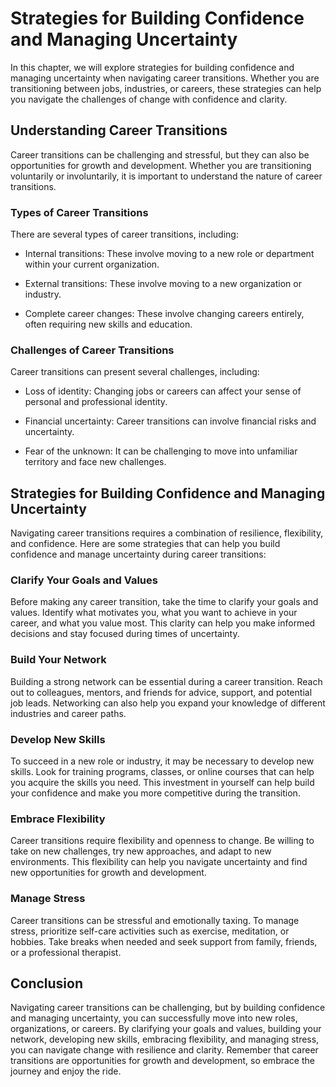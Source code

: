 Strategies for Building Confidence and Managing Uncertainty
=====================================================================================================

In this chapter, we will explore strategies for building confidence and managing uncertainty when navigating career transitions. Whether you are transitioning between jobs, industries, or careers, these strategies can help you navigate the challenges of change with confidence and clarity.

Understanding Career Transitions
--------------------------------

Career transitions can be challenging and stressful, but they can also be opportunities for growth and development. Whether you are transitioning voluntarily or involuntarily, it is important to understand the nature of career transitions.

### Types of Career Transitions

There are several types of career transitions, including:

* Internal transitions: These involve moving to a new role or department within your current organization.

* External transitions: These involve moving to a new organization or industry.

* Complete career changes: These involve changing careers entirely, often requiring new skills and education.

### Challenges of Career Transitions

Career transitions can present several challenges, including:

* Loss of identity: Changing jobs or careers can affect your sense of personal and professional identity.

* Financial uncertainty: Career transitions can involve financial risks and uncertainty.

* Fear of the unknown: It can be challenging to move into unfamiliar territory and face new challenges.

Strategies for Building Confidence and Managing Uncertainty
-----------------------------------------------------------

Navigating career transitions requires a combination of resilience, flexibility, and confidence. Here are some strategies that can help you build confidence and manage uncertainty during career transitions:

### Clarify Your Goals and Values

Before making any career transition, take the time to clarify your goals and values. Identify what motivates you, what you want to achieve in your career, and what you value most. This clarity can help you make informed decisions and stay focused during times of uncertainty.

### Build Your Network

Building a strong network can be essential during a career transition. Reach out to colleagues, mentors, and friends for advice, support, and potential job leads. Networking can also help you expand your knowledge of different industries and career paths.

### Develop New Skills

To succeed in a new role or industry, it may be necessary to develop new skills. Look for training programs, classes, or online courses that can help you acquire the skills you need. This investment in yourself can help build your confidence and make you more competitive during the transition.

### Embrace Flexibility

Career transitions require flexibility and openness to change. Be willing to take on new challenges, try new approaches, and adapt to new environments. This flexibility can help you navigate uncertainty and find new opportunities for growth and development.

### Manage Stress

Career transitions can be stressful and emotionally taxing. To manage stress, prioritize self-care activities such as exercise, meditation, or hobbies. Take breaks when needed and seek support from family, friends, or a professional therapist.

Conclusion
----------

Navigating career transitions can be challenging, but by building confidence and managing uncertainty, you can successfully move into new roles, organizations, or careers. By clarifying your goals and values, building your network, developing new skills, embracing flexibility, and managing stress, you can navigate change with resilience and clarity. Remember that career transitions are opportunities for growth and development, so embrace the journey and enjoy the ride.
